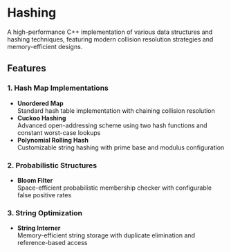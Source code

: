 # Hashing

A high-performance C++ implementation of various data structures and hashing techniques, featuring modern collision resolution strategies and memory-efficient designs.

## Features

### 1. Hash Map Implementations
- **Unordered Map**  
  Standard hash table implementation with chaining collision resolution
- **Cuckoo Hashing**  
  Advanced open-addressing scheme using two hash functions and constant worst-case lookups
- **Polynomial Rolling Hash**  
  Customizable string hashing with prime base and modulus configuration

### 2. Probabilistic Structures
- **Bloom Filter**  
  Space-efficient probabilistic membership checker with configurable false positive rates

### 3. String Optimization
- **String Interner**  
  Memory-efficient string storage with duplicate elimination and reference-based access

